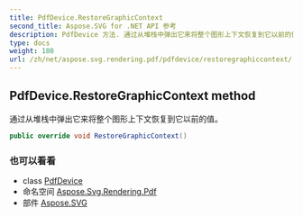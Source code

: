 ```yaml
---
title: PdfDevice.RestoreGraphicContext
second_title: Aspose.SVG for .NET API 参考
description: PdfDevice 方法. 通过从堆栈中弹出它来将整个图形上下文恢复到它以前的值
type: docs
weight: 180
url: /zh/net/aspose.svg.rendering.pdf/pdfdevice/restoregraphiccontext/
---
```

## PdfDevice.RestoreGraphicContext method

通过从堆栈中弹出它来将整个图形上下文恢复到它以前的值。

```csharp
public override void RestoreGraphicContext()
```

### 也可以看看

* class [PdfDevice](../)
* 命名空间 [Aspose.Svg.Rendering.Pdf](../../pdfdevice/)
* 部件 [Aspose.SVG](../../../)


